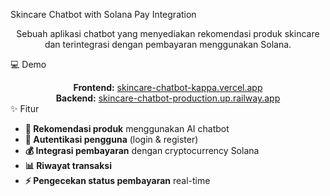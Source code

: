 Skincare Chatbot with Solana Pay Integration
<p align="center">Sebuah aplikasi chatbot yang menyediakan rekomendasi produk skincare dan terintegrasi dengan pembayaran menggunakan Solana.</p>

💻 Demo
<div align="center">
  <strong>Frontend:</strong> <a href="https://skincare-chatbot-kappa.vercel.app/">skincare-chatbot-kappa.vercel.app</a><br/>
  <strong>Backend:</strong> <a href="https://skincare-chatbot-production.up.railway.app/">skincare-chatbot-production.up.railway.app</a>
</div>
✨ Fitur
<ul>
  <li><strong>🤖 Rekomendasi produk</strong> menggunakan AI chatbot</li>
  <li><strong>🔐 Autentikasi pengguna</strong> (login & register)</li>
  <li><strong>💰 Integrasi pembayaran</strong> dengan cryptocurrency Solana</li>
  <li><strong>📊 Riwayat transaksi</strong></li>
  <li><strong>⚡ Pengecekan status pembayaran</strong> real-time</li>
</ul>
